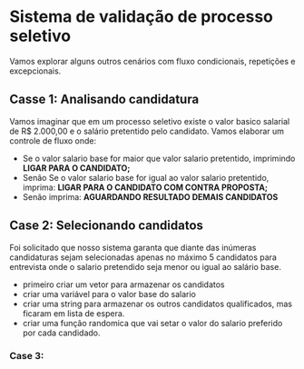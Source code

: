 # Sistema de validação de processo seletivo

Vamos explorar alguns outros cenários com fluxo condicionais, repetições e excepcionais.

## Casse 1: Analisando candidatura

Vamos imaginar que em um processo seletivo existe o valor basico salarial de R$ 2.000,00 e o salário pretentido pelo candidato. Vamos elaborar um controle de fluxo onde:

- Se o valor salario base for maior que valor salario pretentido, imprimindo **LIGAR PARA O CANDIDATO;**
- Senão Se o valor salario base for igual ao valor salario pretentido, imprima: **LIGAR PARA O CANDIDATO COM CONTRA PROPOSTA;**
- Senão imprima: **AGUARDANDO RESULTADO DEMAIS CANDIDATOS**

## Case 2: Selecionando candidatos

Foi solicitado que nosso sistema garanta que diante das inúmeras candidaturas sejam selecionadas apenas no máximo 5 candidatos para entrevista onde o salario pretendido seja menor ou igual ao salário base.

- primeiro criar um vetor para armazenar os candidatos
- criar uma variável para o valor base do salario
- criar uma string para armazenar os outros candidatos qualificados, mas ficaram em lista de espera.
- criar uma função randomica que vai setar o valor do salario preferido por cada candidado.


### Case 3: 
